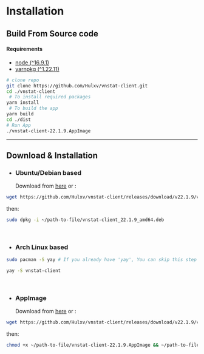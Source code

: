 # Installation

## Build From Source code

#### Requirements

- [node (^16.9.1)](https://nodejs.org/en/)
- [yarnpkg (^1.22.11)](https://yarnpkg.com/getting-started/install)

```bash
# clone repo
git clone https://github.com/Hulxv/vnstat-client.git
cd ./vnstat-client
 # To install required packages
yarn install
 # To build the app
yarn build
cd ./dist
# Run App
./vnstat-client-22.1.9.AppImage
```

---

## Download & Installation

- ### Ubuntu/Debian based
  Download from [here](https://github.com/Hulxv/vnstat-client/releases/download/v22.1.9/vnstat-client_22.1.9_amd64.deb) or :

```bash
wget https://github.com/Hulxv/vnstat-client/releases/download/v22.1.9/vnstat-client_22.1.9_amd64.deb
```

then:

```bash
sudo dpkg -i ~/path-to-file/vnstat-client_22.1.9_amd64.deb
```

<br/>

- ### Arch Linux based

```bash
sudo pacman -S yay # If you already have 'yay', You can skip this step
```

```bash
yay -S vnstat-client
```

<br/>

- ### AppImage
  Download from [here](https://github.com/Hulxv/vnstat-client/releases/download/v22.1.9/vnstat-client-22.1.9.AppImage) or :

```bash
wget https://github.com/Hulxv/vnstat-client/releases/download/v22.1.9/vnstat-client-22.1.9.AppImage
```

then:

```bash
chmod +x ~/path-to-file/vnstat-client-22.1.9.AppImage && ~/path-to-file/vnstat-client-22.1.9.AppImage
```
